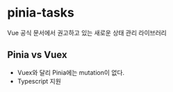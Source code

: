 # pinia-tasks

Vue 공식 문서에서 권고하고 있는 새로운 상태 관리 라이브러리

## Pinia vs Vuex

- Vuex와 달리 Pinia에는 mutation이 없다.
- Typescript 지원